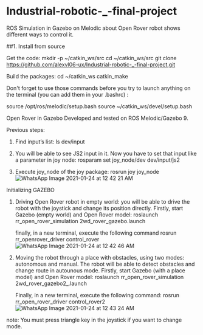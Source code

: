 # Industrial-robotic-_-final-project

ROS Simulation in Gazebo on Melodic about Open Rover robot shows different ways to control it.

##1. Install from source

Get the code:
mkdir -p ~/catkin_ws/src
cd ~/catkin_ws/src
git clone https://github.com/alexvl06-ux/Industrial-robotic-_-final-project.git

Build the packages:
cd ~/catkin_ws
catkin_make

Don't forget to use those commands before you try to launch anything on the terminal (you can add them in your .bashrc) :

source /opt/ros/melodic/setup.bash 
source ~/catkin_ws/devel/setup.bash

Open Rover in Gazebo
Developed and tested on ROS Melodic/Gazebo 9.

Previous steps:

1.	Find input’s list:
    ls dev/input
    

2.	You will be able to see JS2 input in it. Now you have to set that input like a parameter in joy node:
    rosparam set joy_node/dev dev/input/js2 

3.	Execute joy_node of the joy package:
	    rosrun joy joy_node
	    ![WhatsApp Image 2021-01-24 at 12 42 21 AM](https://user-images.githubusercontent.com/77949713/105667023-93ac6e80-5ea8-11eb-8761-add74c676789.jpeg)


Initializing GAZEBO

1.	Driving Open Rover robot in empty world: you will be able to drive the robot with the joystick and change its position directly. 
    Firstly, start Gazebo (empty world) and Open Rover model:
		    roslaunch rr_open_rover_simulation 2wd_rover_gazebo.launch

    finally, in a new terminal, execute the following command
		    rosrun rr_openrover_driver control_rover
		    ![WhatsApp Image 2021-01-24 at 12 42 46 AM](https://user-images.githubusercontent.com/77949713/105666682-cf930400-5ea7-11eb-9df1-24e4d89135a7.jpeg)


2.	Moving the robot through a place with obstacles, using two modes: autonomous and manual. The robot will be able to detect obstacles and change route in autounous mode.
    Firstly, start Gazebo (with a place model) and Open Rover model:
		    roslaunch rr_open_rover_simulation 2wd_rover_gazebo2_.launch

    Finally, in a new terminal, execute the following command:
		    rosrun rr_open_rover_driver control_rover2
		    ![WhatsApp Image 2021-01-24 at 12 43 24 AM](https://user-images.githubusercontent.com/77949713/105666907-4fb96980-5ea8-11eb-813f-e0e7dd852cd8.jpeg)

note: You must press triangle key in the joystick if you want to change mode.
